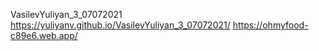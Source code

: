 VasilevYuliyan_3_07072021
https://yuliyanv.github.io/VasilevYuliyan_3_07072021/
https://ohmyfood-c89e6.web.app/
